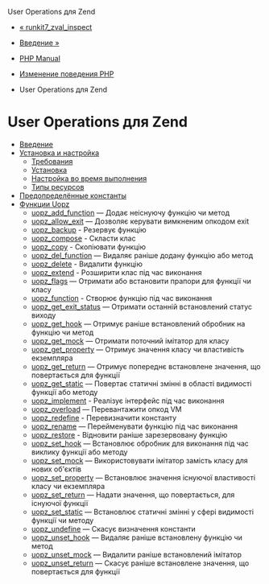 User Operations для Zend

-   [« runkit7\_zval\_inspect](function.runkit7-zval-inspect.html)
    
-   [Введение »](intro.uopz.html)
    
-   [PHP Manual](index.html)
    
-   [Изменение поведения PHP](refs.basic.php.html)
    
-   User Operations для Zend
    

# User Operations для Zend

-   [Введение](intro.uopz.html)
-   [Установка и настройка](uopz.setup.html)
    -   [Требования](uopz.requirements.html)
    -   [Установка](uopz.installation.html)
    -   [Настройка во время выполнения](uopz.configuration.html)
    -   [Типы ресурсов](uopz.resources.html)
-   [Предопределённые константы](uopz.constants.html)
-   [Функции Uopz](ref.uopz.html)
    -   [uopz\_add\_function](function.uopz-add-function.html) — Додає неіснуючу функцію чи метод
    -   [uopz\_allow\_exit](function.uopz-allow-exit.html) — Дозволяє керувати вимкненим опкодом exit
    -   [uopz\_backup](function.uopz-backup.html) - Резервує функцію
    -   [uopz\_compose](function.uopz-compose.html) - Скласти клас
    -   [uopz\_copy](function.uopz-copy.html) - Скопіювати функцію
    -   [uopz\_del\_function](function.uopz-del-function.html) — Видаляє раніше додану функцію або метод
    -   [uopz\_delete](function.uopz-delete.html) - Видалити функцію
    -   [uopz\_extend](function.uopz-extend.html) - Розширити клас під час виконання
    -   [uopz\_flags](function.uopz-flags.html) — Отримати або встановити прапори для функції чи класу
    -   [uopz\_function](function.uopz-function.html) - Створює функцію під час виконання
    -   [uopz\_get\_exit\_status](function.uopz-get-exit-status.html) — Отримати останній встановлений статус виходу
    -   [uopz\_get\_hook](function.uopz-get-hook.html) — Отримує раніше встановлений обробник на функцію чи метод
    -   [uopz\_get\_mock](function.uopz-get-mock.html) — Отримати поточний імітатор для класу
    -   [uopz\_get\_property](function.uopz-get-property.html) — Отримує значення класу чи властивість екземпляра
    -   [uopz\_get\_return](function.uopz-get-return.html) — Отримує попереднє встановлене значення, що повертається для функції
    -   [uopz\_get\_static](function.uopz-get-static.html) — Повертає статичні змінні в області видимості функції або методу
    -   [uopz\_implement](function.uopz-implement.html) - Реалізує інтерфейс під час виконання
    -   [uopz\_overload](function.uopz-overload.html) — Перевантажити опкод VM
    -   [uopz\_redefine](function.uopz-redefine.html) - Перевизначити константу
    -   [uopz\_rename](function.uopz-rename.html) — Перейменувати функцію під час виконання
    -   [uopz\_restore](function.uopz-restore.html) - Відновити раніше зарезервовану функцію
    -   [uopz\_set\_hook](function.uopz-set-hook.html) — Встановлює обробник для виконання під час виклику функції або методу
    -   [uopz\_set\_mock](function.uopz-set-mock.html) — Використовувати імітатор замість класу для нових об'єктів
    -   [uopz\_set\_property](function.uopz-set-property.html) — Встановлює значення існуючої властивості класу чи екземпляра
    -   [uopz\_set\_return](function.uopz-set-return.html) — Надати значення, що повертається, для існуючої функції
    -   [uopz\_set\_static](function.uopz-set-static.html) — Встановлює статичні змінні у сфері видимості функції чи методу
    -   [uopz\_undefine](function.uopz-undefine.html) — Скасує визначення константи
    -   [uopz\_unset\_hook](function.uopz-unset-hook.html) — Видаляє раніше встановлену функцію чи метод
    -   [uopz\_unset\_mock](function.uopz-unset-mock.html) — Видалити раніше встановлений імітатор
    -   [uopz\_unset\_return](function.uopz-unset-return.html) — Скасує раніше встановлене значення, що повертається для функції